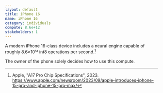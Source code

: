 ```yaml
---
layout: default
title: iPhone 16
name: iPhone 16
category: individuals
compute: 8.6e+12
stakeholders: 1
---
```


A modern iPhone 16-class device includes a neural engine capable of roughly 8.6×10¹² int8 operations per second.[^1]

The owner of the phone solely decides how to use this compute.

[^1]: Apple, "A17 Pro Chip Specifications", 2023. <https://www.apple.com/newsroom/2023/09/apple-introduces-iphone-15-pro-and-iphone-15-pro-max/>
